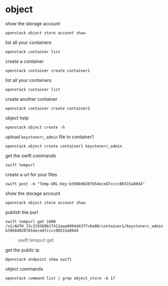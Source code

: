 # object

show the storage account
```
openstack object store account show
```

list all your containers
```
openstack container list
```

create a container
```
openstack container create container1
```

list all your containers
```
openstack container list
```

create another container
```
openstack container create container2
```

object help
```
openstack object create -h
```

upload `keystonerc_admin` file to container1
```
openstack object create container1 keystonerc_admin
```

get the swift commands
```
swift tempurl
```

create a url for your files
```
swift post -m "Temp-URL-Key:b3968d0207b54ece87cccc06515a89d4"
```

show the storage account
```
openstack object store account show
```

publish the purl
```
swift tempurl get 1000 /v1/AUTH_72c319360b17412aaa6094d4377c6e08/container1/keystonerc_admin b3968d0207b54ece87cccc06515a89d4
```
> swift tempurl get <secounds> <path> <key>

get the public ip
```
Openstack endpoint show swift
```

object commands
```
openstack command list | grep object_store -A 17
```
